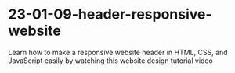 # 23-01-09-header-responsive-website
Learn how to make a responsive website header in HTML, CSS, and JavaScript easily by watching this website design tutorial video
